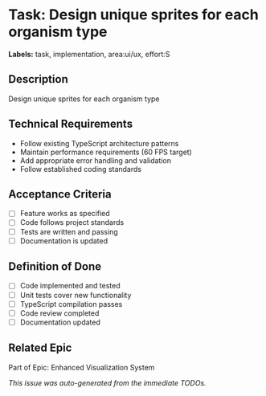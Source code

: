 # Task: Design unique sprites for each organism type

**Labels:** task, implementation, area:ui/ux, effort:S


## Description
Design unique sprites for each organism type

## Technical Requirements
- Follow existing TypeScript architecture patterns
- Maintain performance requirements (60 FPS target)
- Add appropriate error handling and validation
- Follow established coding standards

## Acceptance Criteria
- [ ] Feature works as specified
- [ ] Code follows project standards
- [ ] Tests are written and passing
- [ ] Documentation is updated

## Definition of Done
- [ ] Code implemented and tested
- [ ] Unit tests cover new functionality
- [ ] TypeScript compilation passes
- [ ] Code review completed
- [ ] Documentation updated

## Related Epic
Part of Epic: Enhanced Visualization System

*This issue was auto-generated from the immediate TODOs.*